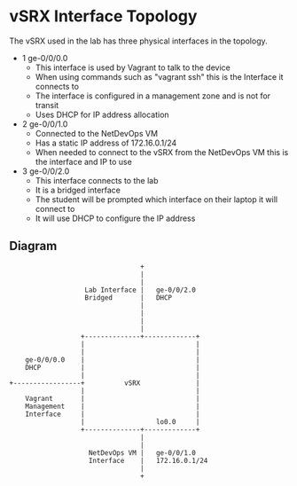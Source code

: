 vSRX Interface Topology
=======================

The vSRX used in the lab has three physical interfaces in the topology.

-	1 ge-0/0/0.0
	-	This interface is used by Vagrant to talk to the device
	-	When using commands such as "vagrant ssh" this is the Interface it connects to
	-	The interface is configured in a management zone and is not for transit
	-	Uses DHCP for IP address allocation
-	2 ge-0/0/1.0
	-	Connected to the NetDevOps VM
	-	Has a static IP address of 172.16.0.1/24
	-	When needed to connect to the vSRX from the NetDevOps VM this is the interface and IP to use
-	3 ge-0/0/2.0
	-	This interface connects to the lab
	-	It is a bridged interface
	-	The student will be prompted which interface on their laptop it will connect to
	-	It will use DHCP to configure the IP address

Diagram
-------

```
                                 +
                                 |
                                 |
                   Lab Interface |   ge-0/0/2.0
                   Bridged       |   DHCP
                                 |
                                 |
                                 |
                                 |
                  +--------------+-------------+  
                  |                            |  
                  |                            |  
    ge-0/0/0.0    |                            |  
    DHCP          |                            |  
                  |                            |  
+-----------------+          vSRX              |  
                  |                            |  
    Vagrant       |                            |  
    Management    |                            |  
    Interface     |                            |  
                  |                  lo0.0     |  
                  +--------------+-------------+  
                                 |
                                 |
                    NetDevOps VM |   ge-0/0/1.0
                    Interface    |   172.16.0.1/24
                                 |
                                 +
```
